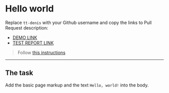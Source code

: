 # Hello world

Replace `tt-denis` with your Github username and copy the links to Pull Request description:

- [DEMO LINK](https://tt-denis.github.io/layout_hello-world/)
- [TEST REPORT LINK](https://tt-denis.github.io/layout_hello-world/report/html_report/)

> Follow [this instructions](https://mate-academy.github.io/layout_task-guideline/#how-to-solve-the-layout-tasks-on-github)

---

## The task

Add the basic page markup and the text `Hello, world!` into the body.
